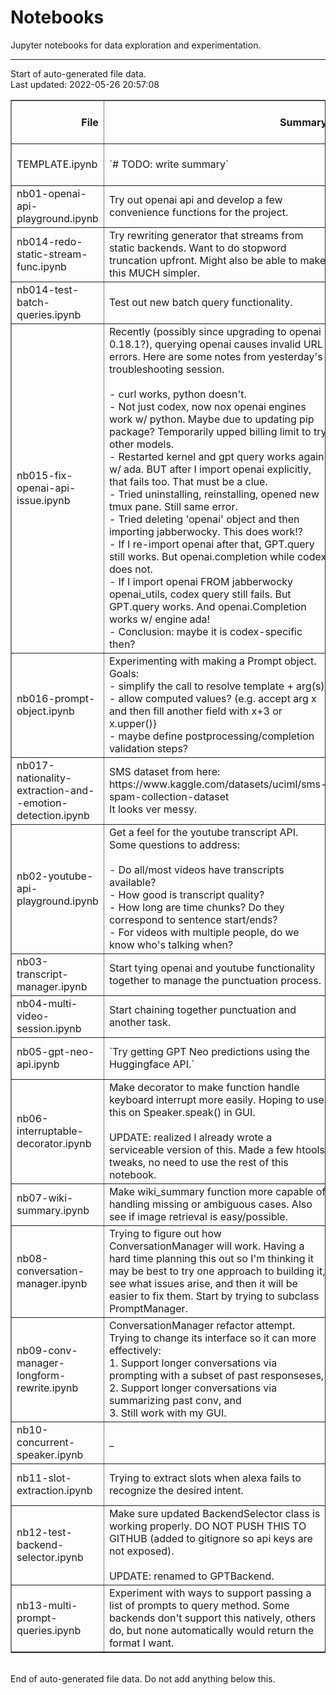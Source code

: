 # Notebooks

Jupyter notebooks for data exploration and experimentation.


---
Start of auto-generated file data.<br/>Last updated: 2022-05-26 20:57:08

<table border="1" class="dataframe">
  <thead>
    <tr style="text-align: right;">
      <th>File</th>
      <th>Summary</th>
      <th>Code Cell Count</th>
      <th>Markdown Cell Count</th>
      <th>Last Modified</th>
      <th>Size</th>
    </tr>
  </thead>
  <tbody>
    <tr>
      <td>TEMPLATE.ipynb</td>
      <td>`# TODO: write summary`</td>
      <td>3</td>
      <td>1</td>
      <td>2021-05-25 21:31:16</td>
      <td>1.30 kb</td>
    </tr>
    <tr>
      <td>nb01-openai-api-playground.ipynb</td>
      <td>Try out openai api and develop a few convenience functions for the project.</td>
      <td>69</td>
      <td>3</td>
      <td>2021-05-08 14:16:31</td>
      <td>53.58 kb</td>
    </tr>
    <tr>
      <td>nb014-redo-static-stream-func.ipynb</td>
      <td>Try rewriting generator that streams from static backends. Want to do stopword truncation upfront. Might also be able to make this MUCH simpler.</td>
      <td>13</td>
      <td>2</td>
      <td>2022-05-09 20:59:57</td>
      <td>15.84 kb</td>
    </tr>
    <tr>
      <td>nb014-test-batch-queries.ipynb</td>
      <td>Test out new batch query functionality.</td>
      <td>25</td>
      <td>4</td>
      <td>2022-04-18 20:48:26</td>
      <td>67.54 kb</td>
    </tr>
    <tr>
      <td>nb015-fix-openai-api-issue.ipynb</td>
      <td>Recently (possibly since upgrading to openai 0.18.1?), querying openai causes invalid URL errors. Here are some notes from yesterday's troubleshooting session.<br/><br/>- curl works, python doesn't.<br/>- Not just codex, now nox openai engines work w/ python. Maybe due to updating pip package? Temporarily upped billing limit to try other models.<br/>- Restarted kernel and gpt query works again w/ ada. BUT after I import openai explicitly, that fails too. That must be a clue.<br/>- Tried uninstalling, reinstalling, opened new tmux pane. Still same error.<br/>- Tried deleting 'openai' object and then importing jabberwocky. This does work!?<br/>- If I re-import openai after that, GPT.query still works. But openai.completion while codex does not.<br/>- If I import openai FROM jabberwocky openai_utils, codex query still fails. But GPT.query works. And openai.Completion works w/ engine ada!<br/>- Conclusion: maybe it is codex-specific then?</td>
      <td>146</td>
      <td>16</td>
      <td>2022-05-09 20:53:26</td>
      <td>1.58 mb</td>
    </tr>
    <tr>
      <td>nb016-prompt-object.ipynb</td>
      <td>Experimenting with making a Prompt object. Goals:<br/>- simplify the call to resolve template + arg(s)<br/>- allow computed values? (e.g. accept arg x and then fill another field with x+3 or x.upper()}<br/>- maybe define postprocessing/completion validation steps?</td>
      <td>44</td>
      <td>2</td>
      <td>2022-05-15 14:54:14</td>
      <td>38.20 kb</td>
    </tr>
    <tr>
      <td>nb017-nationality-extraction-and--emotion-detection.ipynb</td>
      <td>SMS dataset from here:<br/>https://www.kaggle.com/datasets/uciml/sms-spam-collection-dataset<br/>It looks ver messy.</td>
      <td>96</td>
      <td>7</td>
      <td>2022-05-23 20:36:42</td>
      <td>527.62 kb</td>
    </tr>
    <tr>
      <td>nb02-youtube-api-playground.ipynb</td>
      <td>Get a feel for the youtube transcript API. Some questions to address:<br/><br/>- Do all/most videos have transcripts available?<br/>- How good is transcript quality?<br/>- How long are time chunks? Do they correspond to sentence start/ends?<br/>- For videos with multiple people, do we know who's talking when?</td>
      <td>144</td>
      <td>6</td>
      <td>2021-05-08 14:16:31</td>
      <td>348.91 kb</td>
    </tr>
    <tr>
      <td>nb03-transcript-manager.ipynb</td>
      <td>Start tying openai and youtube functionality together to manage the punctuation process.</td>
      <td>138</td>
      <td>3</td>
      <td>2021-05-11 20:56:59</td>
      <td>182.56 kb</td>
    </tr>
    <tr>
      <td>nb04-multi-video-session.ipynb</td>
      <td>Start chaining together punctuation and another task.</td>
      <td>20</td>
      <td>1</td>
      <td>2021-05-18 21:19:27</td>
      <td>28.45 kb</td>
    </tr>
    <tr>
      <td>nb05-gpt-neo-api.ipynb</td>
      <td>`Try getting GPT Neo predictions using the Huggingface API.`</td>
      <td>14</td>
      <td>1</td>
      <td>2021-06-07 21:07:19</td>
      <td>18.28 kb</td>
    </tr>
    <tr>
      <td>nb06-interruptable-decorator.ipynb</td>
      <td>Make decorator to make function handle keyboard interrupt more easily. Hoping to use this on Speaker.speak() in GUI.<br/><br/>UPDATE: realized I already wrote a serviceable version of this. Made a few htools tweaks, no need to use the rest of this notebook.</td>
      <td>18</td>
      <td>2</td>
      <td>2021-05-29 18:36:28</td>
      <td>12.41 kb</td>
    </tr>
    <tr>
      <td>nb07-wiki-summary.ipynb</td>
      <td>Make wiki_summary function more capable of handling missing or ambiguous cases. Also see if image retrieval is easy/possible.</td>
      <td>50</td>
      <td>3</td>
      <td>2021-07-04 13:51:04</td>
      <td>48.10 kb</td>
    </tr>
    <tr>
      <td>nb08-conversation-manager.ipynb</td>
      <td>Trying to figure out how ConversationManager will work. Having a hard time planning this out so I'm thinking it may be best to try one approach to building it, see what issues arise, and then it will be easier to fix them. Start by trying to subclass PromptManager.</td>
      <td>56</td>
      <td>4</td>
      <td>2021-06-25 20:41:44</td>
      <td>66.47 kb</td>
    </tr>
    <tr>
      <td>nb09-conv-manager-longform-rewrite.ipynb</td>
      <td>ConversationManager refactor attempt. Trying to change its interface so it can more effectively:<br/>1. Support longer conversations via prompting with a subset of past responseses,<br/>2. Support longer conversations via summarizing past conv, and<br/>3. Still work with my GUI.</td>
      <td>64</td>
      <td>3</td>
      <td>2021-08-04 20:02:18</td>
      <td>92.85 kb</td>
    </tr>
    <tr>
      <td>nb10-concurrent-speaker.ipynb</td>
      <td>_</td>
      <td>36</td>
      <td>4</td>
      <td>2021-08-31 20:28:54</td>
      <td>38.01 kb</td>
    </tr>
    <tr>
      <td>nb11-slot-extraction.ipynb</td>
      <td>Trying to extract slots when alexa fails to recognize the desired intent.</td>
      <td>29</td>
      <td>6</td>
      <td>2022-03-26 14:17:49</td>
      <td>142.44 kb</td>
    </tr>
    <tr>
      <td>nb12-test-backend-selector.ipynb</td>
      <td>Make sure updated BackendSelector class is working properly. DO NOT PUSH THIS TO GITHUB (added to gitignore so api keys are not exposed).<br/><br/>UPDATE: renamed to GPTBackend.</td>
      <td>79</td>
      <td>7</td>
      <td>2022-04-08 21:26:53</td>
      <td>121.99 kb</td>
    </tr>
    <tr>
      <td>nb13-multi-prompt-queries.ipynb</td>
      <td>Experiment with ways to support passing a list of prompts to query method. Some backends don't support this natively, others do, but none automatically would return the format I want.</td>
      <td>136</td>
      <td>7</td>
      <td>2022-04-14 20:43:18</td>
      <td>194.95 kb</td>
    </tr>
  </tbody>
</table>
<br/>End of auto-generated file data. Do not add anything below this.
